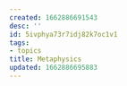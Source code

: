 ```yaml
---
created: 1662886691543
desc: ''
id: 5ivphya73r7idj82k7oc1v1
tags:
- topics
title: Metaphysics
updated: 1662886695883
---
```

   
